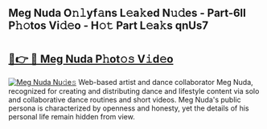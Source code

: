 ## Meg Nuda O𝚗𝚕yf𝚊ns L𝚎a𝚔ed N𝚞𝚍es - Part-6lI P𝚑𝚘tos Vi𝚍𝚎o - H𝚘𝚝 Part L𝚎a𝚔s qnUs7

# <h2><a href="http://kf60mdf.oniu.top/?m=Meg+Nuda">🔗👉 🔴 Meg Nuda P𝚑ot𝚘𝚜 V𝚒d𝚎o</a></h2>

[![Meg Nuda Nu𝚍e𝚜](https://i.imgur.com/0qMVB7G.gif)](http://kf60mdf.oniu.top/?m=Meg+Nuda)
Web-based artist and dance collaborator Meg Nuda, recognized for creating and distributing dance and lifestyle content via solo and collaborative dance routines and short videos. Meg Nuda's public persona is characterized by openness and honesty, yet the details of his personal life remain hidden from view.  
